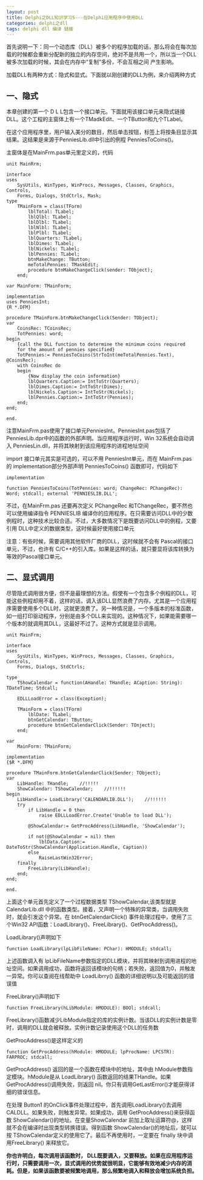 ```yaml
---
layout: post
title: Delphi之DLL知识学习5---在Delphi应用程序中使用DLL
categories: delphi之dll
tags: delphi dll 编译 链接
---
```



首先说明一下：同一个动态库（DLL）被多个的程序加载的话，那么将会在每次加载的时候都会重新分配新的独立的内存空间，绝对不是共用一个，所以当一个DLL被多次加载的时候，其会在内存中“复制”多份，不会互相之间 产生影响。

加载DLL有两种方式：隐式和显式。下面就以刚创建的DLL为例，来介绍两种方式


## 一、隐式

本章创建的第一个 D L L包含一个接口单元。下面就用该接口单元来隐式链接 DLL。这个工程的主窗体上有一个TMadkEdit、一个TButton和九个TLabel。

在这个应用程序里，用户输入美分的数目，然后单击按钮，标签上将按条目显示其结果。这结果是来源于PenniesLib.dll中引出的例程 PenniesToCoins()。

主窗体是在MainFrm.pas单元里定义的，代码

    unit MainRrm;
    
    interface
    uses
        SysUtils, WinTypes, WinProcs, Messages, Classes, Graphics, Controls,
        Forms, Dialogs, StdCtrls, Mask;
    type
        TMainForm = class(TForm)
            lblTotal: TLabel;
            lblQlbl: TLabel;
            lblDlbl: TLabel;
            lblNlbl: TLabel;
            lblPlbl: TLabel;
            lblQuarters: TLabel;
            lblDimes: TLabel;
            lblNickels: TLabel;
            lblPennies: TLabel;
            btnMakeChange: TButton;
            meTotalPennies: TMaskEdit;
            procedure btnMakeChangeClick(sender: TObject);
        end;
    
    var MainForm: TMainForm;
    
    implementation
    uses PenniesInt;
    {R *.DFM}
    
    procedure TMainForm.btnMakeChangeClick(Sender: TObject);
    var
        CoinsRec: TCoinsRec;
        TotPennies: word;
    begin
        {call the DLL function to determine the minimum coins required
        for the amount of pennies specified}
        TotPennies:= PenniesToCoins(StrToInt(meTotalPennies.Text), @CoinsRec);
        with CoinsRec do
        begin
            {Now display the coin information}
            lblQuarters.Caption:= IntToStr(Quarters);
            lblDimes.Caption:= IntToStr(Dimes);
            lblNickels.Caption:= IntToStr(Nickels);
            lblPennies.Caption:= IntToStr(Pennies);
        end;
    end;
    
    end.

注意MainFrm.pas使用了接口单元PenniesInt。PenniesInt.pas包括了PenniesLib.dpr中的函数的外部声明。当应用程序运行时，Win 32系统会自动调入 PenniesLin.dll，并将其映射到该应用程序的进程地址空间

import 接口单元其实是可选的，可以不用 PenniesInt单元，而在 MainFrm.pas 的 implementation部分外部声明 PenniesToCoins() 函数即可，代码如下

    implementation
    
    function PenniesToCoins(TotPennies: word; ChangeRec: PChangeRec): Word; stdcall; external 'PENNIESLIB.DLL';

不过，在MainFrm.pas 还要再次定义 PChangeRec 和TChangeRec，要不然也可以使用编译指令 PENNIESLIB 编译你的应用程序。在只需要访问DLL中的少数例程时，这种技术比较合适。不过，大多数情况下是既要访问DLL中的例程，又要引用 DLL中定义的数据类型，这时候最好使用接口单元

注意：有些时候，需要调用其他软件厂商的DLL，这时候就不会有 Pascal的接口单元，不过，也许有 C/C++的引入库。如果是这样的话，就只要显将该库转换为等效的Pascal接口单元。

 
## 二、显式调用

尽管隐式调用很方便，但不是最理想的方法。假使有一个包含多个例程的DLL，可能这些例程却用不着，这样的话，调入该DLL显然浪费了内存。尤其是一个应用程序需要使用多个DLL时，这就更浪费了。另一种情况是，一个多版本的标准函数，如一组打印驱动程序，分别是由多个DLL来实现的。这种情况下，如果能需要哪一个版本的就调用其DLL，这最好不过了。这种方式就是显示调用。

    unit MainFrm;
    
    interface
    uses
        SysUtils, WinTypes, WinProcs, Messages, Classes, Graphics, Controls,
        Forms, Dialogs, StdCtrls;
    
    type
        TShowCalendar = function(AHandle: THandle; ACaption: String): TDateTime; Stdcall;
    
        EDLLLoadError = class(Exception);
    
        TMainForm = class(TForm)
            lblDate: TLabel;
            btnGetCalendar: TButton;
            procedure btnGetCalendarClick(Sender: TOnject);
        end;
    
    var
        MainForm: TMainForm;
    
    implementation
    {$R *.DFM}
    
    procedure TMainForm.btnGetCalendarClick(Sender: TObject);
    var
        LibHandle: THandle;    //!!!!!
        ShowCalendar: TShowCalendar;    //!!!!!!
    begin
        LibHandle:= LoadLibrary('CALENDARLIB.DLL');    //!!!!!!
        try
            if LibHandle = 0 then
                raise EDLLLoadError.Create('Unable to load DLL');
    
            @ShowCalendar:= GetProcAddress(LibHandle, 'ShowCalendar');
    
            if not(@ShowCalendar = nil) then
                lblData.Caption:= DateToStr(ShowCalendar(Application.Handle, Caption))
            else
                RaiseLastWin32Error;
        finally
            FreeLibrary(LibHandle);
        end;
    end;
    
    end.

上面这个单元首先定义了一个过程数据类型 TShowCalendar,该类型就是 CalendarLib.dll 中的函数类型。接着，又声明一个特殊的异常类，当调用失败时，就会引发这个异常。在 btnGetCalendarClick() 事件处理过程中，使用了三个Win32 API函数：LoadLibrary()、FreeLibrary()、GetProcAddress()。

LoadLibrary()声明如下

    function LoadLibrary(lpLibFileName: PChar): HMODULE; stdcall;

上述函数调入有 lpLibFileName参数指定的DLL模块，并将其映射到调用进程的地址空间。如果调用成功，函数将返回该模块的句柄；若失败，返回值为0，并触发一异常。你可以查阅在线帮助中 LoadLibrry() 函数的详细说明以及可能返回的错误值

FreeLibrary()声明如下

    function FreeLibrary(hLibModule: HMODULE): BOOl; stdcall;

FreeLibrary()函数减少LibModule指定的库的实例计数。当该DLL的实例计数是零时，调用的DLL就会被释放。实例计数记录使用这个DLL的任务数

GetProcAddress()是这样定义的

    function GetProcAddress(hModule: HMODULE; lpProcName: LPCSTR): FARPROC; stdcall;

GetProcAddress() 返回的是一个函数在模块中的地址，其中由 hModule参数指定模块。hModule是从 LoadLibrary() 函数返回的结果THandle。如果 GetProcAddress()调用失败，则返回 nil。你只有调用GetLastError()才能获得详细的错误信息。

在处理 Button1 的OnClick事件处理过程中，首先调用LoadLibrary()去调用CALDLL。如果失败，则触发异常。如果成功，调用 GetProcAddress()来获得函数 ShowCalendar()的地址。在变量ShowCalendar 前加上取址运算符@，这样就不会在编译时出现类型转换错误。得到函数 ShowCalendar()的地址后，就可以按 TShowCalendar定义的使用它了。最后不再使用时，一定要在 finally 块中调用FreeLibrary() 来释放它。

**你也许明白，每次调用该函数时， DLL既要调入，又要释放。如果在应用程序运行时，只需要调用一次，显式调用的优势就很明显，它能够有效地减少内存的消耗。但是，如果该函数要被频繁地调用，那么频繁地调入和释放会增加系统负担。**
